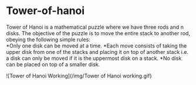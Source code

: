 # Tower-of-hanoi
Tower of Hanoi is a mathematical puzzle where we have three rods and n disks. The objective of the puzzle is to move the entire stack to another rod, obeying the following simple rules:  
*Only one disk can be moved at a time. 
*Each move consists of taking the upper disk from one of the stacks and placing it on top of another stack i.e. a disk can only be moved if it is the uppermost disk on a stack. 
*No disk can be placed on top of a smaller disk.

![Tower of Hanoi Working](/img/Tower of Hanoi working.gif)
